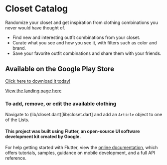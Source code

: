 # Closet Catalog

Randomize your closet and get inspiration from clothing combinations you never would have thought of.
- Find new and interesting outfit combinations from your closet.
- Curate what you see and how you see it, with filters such as color and brand.
- Save your favorite outfit combinations and share them with your friends.

## Available on the Google Play Store

[Click here to download it today!](https://play.google.com/store/apps/details?id=com.sethcollins.cs4750closetcatalog)

[View the landing page here](https://closetcatalog.github.io/)

### To add, remove, or edit the available clothing
Navigate to (lib/closet.dart)[lib/closet.dart] and add an `Article` object to one of the Lists.

#### This project was built using Flutter, an open-source UI software development kit created by Google.
For help getting started with Flutter, view the
[online documentation](https://flutter.dev/docs), which offers tutorials,
samples, guidance on mobile development, and a full API reference.
